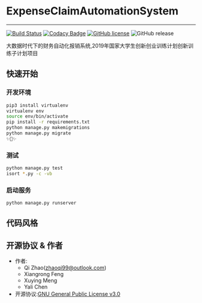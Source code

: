 # ExpenseClaimAutomationSystem
---
[![Build Status](https://www.travis-ci.com/snnucs/ExpenseClaimAutomationSystem.svg?branch=master)](https://www.travis-ci.com/snnucs/ExpenseClaimAutomationSystem)
[![Codacy Badge](https://api.codacy.com/project/badge/Grade/919045824a9b4c4681756b0a46664e9b)](https://app.codacy.com/app/ZhaoQi99/ExpenseClaimAutomationSystem?utm_source=github.com&utm_medium=referral&utm_content=snnucs/ExpenseClaimAutomationSystem&utm_campaign=Badge_Grade_Dashboard)
[![GitHub license](https://img.shields.io/github/license/snnucs/ExpenseClaimAutomationSystem.svg)](https://github.com/snnucs/ExpenseClaimAutomationSystem/blob/master/LICENSE)
![GitHub release](https://img.shields.io/github/release/snnucs/ExpenseClaimAutomationSystem.svg?style=plastic)

大数据时代下的财务自动化报销系统,2019年国家大学生创新创业训练计划创新训练子计划项目


## 快速开始
### 开发环境
```bash
pip3 install virtualenv
virtualenv env
source env/bin/activate
pip install -r requirements.txt
python manage.py makemigrations
python manage.py migrate
✨🍰✨
```

### 测试
```bash
python manage.py test
isort *.py -c -vb
```
### 启动服务
```bash
python manage.py runserver
```

## 代码风格

## 开源协议 & 作者
* 作者: 
  * Qi Zhao([zhaoqi99@outlook.com](mailto:zhaoqi99@outlook.com))
  * Xiangrong Feng
  * Xuying Meng
  * Yali Chen
* 开源协议:[GNU General Public License v3.0](https://github.com/snnucs/ExpenseClaimAutomationSystem/blob/master/LICENSE)